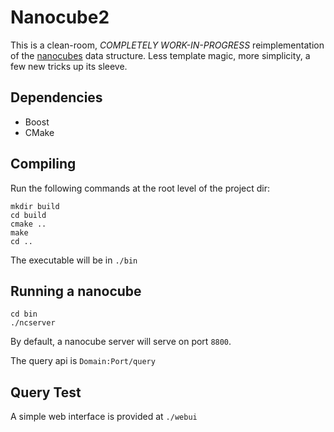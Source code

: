 # Nanocube2

This is a clean-room, *COMPLETELY WORK-IN-PROGRESS* reimplementation
of the [nanocubes](http://nanocubes.net) data structure. Less template
magic, more simplicity, a few new tricks up its sleeve.

## Dependencies

* Boost
* CMake

## Compiling

Run the following commands at the root level of the project dir:

```
mkdir build
cd build
cmake ..
make
cd ..
```
The executable will be in `./bin`

## Running a nanocube

```
cd bin
./ncserver
```

By default, a nanocube server will serve on port `8800`.

The query api is `Domain:Port/query`

## Query Test

A simple web interface is provided at `./webui`
